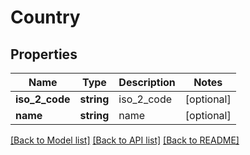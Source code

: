 # Country

## Properties
Name | Type | Description | Notes
------------ | ------------- | ------------- | -------------
**iso_2_code** | **string** | iso_2_code | [optional] 
**name** | **string** | name | [optional] 

[[Back to Model list]](../README.md#documentation-for-models) [[Back to API list]](../README.md#documentation-for-api-endpoints) [[Back to README]](../README.md)


